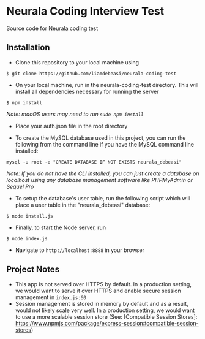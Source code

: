 # Neurala Coding Interview Test
Source code for Neurala coding test


## Installation
* Clone this repository to your local machine using
``` 
$ git clone https://github.com/liamdebeasi/neurala-coding-test
```
* On your local machine, run in the neurala-coding-test directory. This will install all dependencies necessary for running the server
```
$ npm install
```
_Note: macOS users may need to run `sudo npm install`_

* Place your auth.json file in the root directory

* To create the MySQL database used in this project, you can run the following from the command line if you have the MySQL command line installed:
```
mysql -u root -e "CREATE DATABASE IF NOT EXISTS neurala_debeasi"
```
_Note: If you do not have the CLI installed, you can just create a database on localhost using any database management software like PHPMyAdmin or Sequel Pro_

* To setup the database's user table, run the following script which will place a user table in the "neurala_debeasi" database:
```
$ node install.js
```

* Finally, to start the Node server, run
```
$ node index.js
```

* Navigate to `http://localhost:8888` in your browser


## Project Notes
* This app is not served over HTTPS by default. In a production setting, we would want to serve it over HTTPS and enable secure session management in `index.js:60`
* Session management is stored in memory by default and as a result, would not likely scale very well. In a production setting, we would want to use a more scalable session store (See: [Compatible Session Stores]: https://www.npmjs.com/package/express-session#compatible-session-stores)
